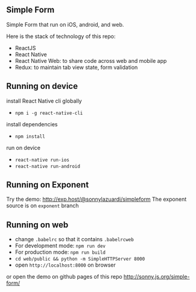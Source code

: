 ## Simple Form

Simple Form that run on iOS, android, and web.

Here is the stack of technology of this repo:

- ReactJS
- React Native
- React Native Web: to share code across web and mobile app
- Redux: to maintain tab view state, form validation

## Running on device

install React Native cli globally
- `npm i -g react-native-cli`

install dependencies
- `npm install`

run on device
- `react-native run-ios`
- `react-native run-android`

## Running on Exponent

Try the demo: http://exp.host/@sonnylazuardi/simpleform
The exponent source is on `exponent` branch

## Running on web

- change `.babelrc` so that it contains `.babelrcweb`
- For development mode: `npm run dev`
- For production mode: `npm run build`
- `cd web/public && python -m SimpleHTTPServer 8000`
- open `http://localhost:8000` on browser

or open the demo on github pages of this repo http://sonny.js.org/simple-form/
